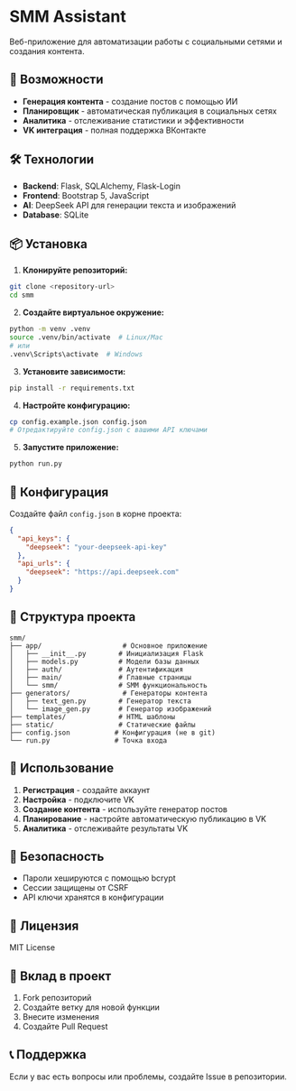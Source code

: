 # SMM Assistant

Веб-приложение для автоматизации работы с социальными сетями и создания контента.

## 🚀 Возможности

- **Генерация контента** - создание постов с помощью ИИ
- **Планировщик** - автоматическая публикация в социальных сетях
- **Аналитика** - отслеживание статистики и эффективности
- **VK интеграция** - полная поддержка ВКонтакте

## 🛠 Технологии

- **Backend**: Flask, SQLAlchemy, Flask-Login
- **Frontend**: Bootstrap 5, JavaScript
- **AI**: DeepSeek API для генерации текста и изображений
- **Database**: SQLite

## 📦 Установка

1. **Клонируйте репозиторий:**
```bash
git clone <repository-url>
cd smm
```

2. **Создайте виртуальное окружение:**
```bash
python -m venv .venv
source .venv/bin/activate  # Linux/Mac
# или
.venv\Scripts\activate  # Windows
```

3. **Установите зависимости:**
```bash
pip install -r requirements.txt
```

4. **Настройте конфигурацию:**
```bash
cp config.example.json config.json
# Отредактируйте config.json с вашими API ключами
```

5. **Запустите приложение:**
```bash
python run.py
```

## 🔧 Конфигурация

Создайте файл `config.json` в корне проекта:

```json
{
  "api_keys": {
    "deepseek": "your-deepseek-api-key"
  },
  "api_urls": {
    "deepseek": "https://api.deepseek.com"
  }
}
```

## 📁 Структура проекта

```
smm/
├── app/                    # Основное приложение
│   ├── __init__.py        # Инициализация Flask
│   ├── models.py          # Модели базы данных
│   ├── auth/              # Аутентификация
│   ├── main/              # Главные страницы
│   └── smm/               # SMM функциональность
├── generators/             # Генераторы контента
│   ├── text_gen.py        # Генератор текста
│   └── image_gen.py       # Генератор изображений
├── templates/             # HTML шаблоны
├── static/                # Статические файлы
├── config.json           # Конфигурация (не в git)
└── run.py                # Точка входа
```

## 🚀 Использование

1. **Регистрация** - создайте аккаунт
2. **Настройка** - подключите VK
3. **Создание контента** - используйте генератор постов
4. **Планирование** - настройте автоматическую публикацию в VK
5. **Аналитика** - отслеживайте результаты VK

## 🔐 Безопасность

- Пароли хешируются с помощью bcrypt
- Сессии защищены от CSRF
- API ключи хранятся в конфигурации

## 📝 Лицензия

MIT License

## 🤝 Вклад в проект

1. Fork репозиторий
2. Создайте ветку для новой функции
3. Внесите изменения
4. Создайте Pull Request

## 📞 Поддержка

Если у вас есть вопросы или проблемы, создайте Issue в репозитории.
